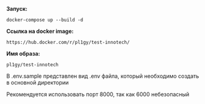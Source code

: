 **Запуск:**

```commandline
docker-compose up --build -d
```

**Ссылка на docker image:**

```commandline
https://hub.docker.com/r/pl1gy/test-innotech/
```

**Имя образа:**

```commandline
pl1gy/test-innotech
```

В .env.sample представлен вид .env файла, который необходимо создать в основной директории

Рекомендуется использовать порт 8000, так как 6000 небезопасный
